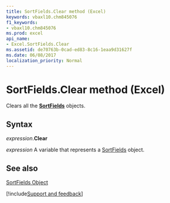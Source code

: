 ```yaml
---
title: SortFields.Clear method (Excel)
keywords: vbaxl10.chm845076
f1_keywords:
- vbaxl10.chm845076
ms.prod: excel
api_name:
- Excel.SortFields.Clear
ms.assetid: de70763b-0cad-ed83-8c16-1eaa9d31627f
ms.date: 06/08/2017
localization_priority: Normal
---
```



# SortFields.Clear method (Excel)

Clears all the  **[SortFields](Excel.SortFields.md)** objects.


## Syntax

_expression_.**Clear**

_expression_ A variable that represents a [SortFields](Excel.SortFields.md) object.


## See also


[SortFields Object](Excel.SortFields.md)

[!include[Support and feedback](~/includes/feedback-boilerplate.md)]

